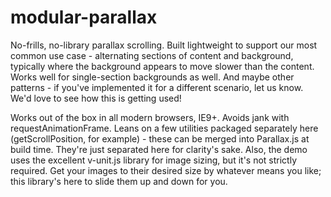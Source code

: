 modular-parallax
================

No-frills, no-library parallax scrolling. Built lightweight to support our most common use case - alternating sections of content and background, typically where the background appears to move slower than the content. Works well for single-section backgrounds as well. And maybe other patterns - if you've implemented it for a different scenario, let us know. We'd love to see how this is getting used!

Works out of the box in all modern browsers, IE9+. Avoids jank with requestAnimationFrame. Leans on a few utilities packaged separately here (getScrollPosition, for example) - these can be merged into Parallax.js at build time. They're just separated here for clarity's sake.
Also, the demo uses the excellent v-unit.js library for image sizing, but it's not strictly required. Get your images to their desired size by whatever means you like; this library's here to slide them up and down for you.

